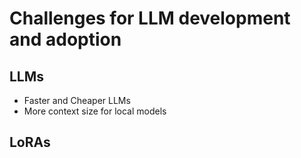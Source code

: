 # Challenges for LLM development and adoption

## LLMs
* Faster and Cheaper LLMs
* More context size for local models

## LoRAs
